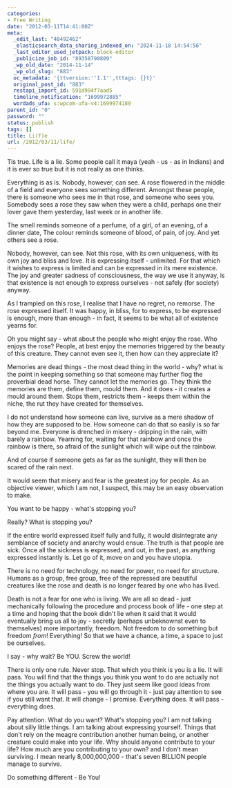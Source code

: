 ```yaml
---
categories:
- Free Writing
date: "2012-03-11T14:41:00Z"
meta:
  _edit_last: "48492462"
  _elasticsearch_data_sharing_indexed_on: "2024-11-18 14:54:56"
  _last_editor_used_jetpack: block-editor
  _publicize_job_id: "89358790809"
  _wp_old_date: "2014-11-14"
  _wp_old_slug: "883"
  oc_metadata: '{ttversion:''1.1'',tttags: {}t}'
  original_post_id: "883"
  restapi_import_id: 591d994f7aad5
  timeline_notification: "1699972885"
  wordads_ufa: s:wpcom-ufa-v4:1699974189
parent_id: "0"
password: ""
status: publish
tags: []
title: Li(f)e
url: /2012/03/11/life/
---
```


Tis true. Life is a lie. Some people call it maya (yeah - us - as in Indians)
and it is ever so true but it is not really as one thinks.

Everything is as is. Nobody, however, can see. A rose flowered in the middle of
a field and everyone sees something different. Amongst these people, there is
someone who sees me in that rose, and someone who sees you. Somebody sees a rose
they saw when they were a child, perhaps one their lover gave them yesterday,
last week or in another life.

The smell reminds someone of a perfume, of a girl, of an evening, of a dinner
date, The colour reminds someone of blood, of pain, of joy. And yet others see a
rose.

Nobody, however, can see. Not this rose, with its own uniqueness, with its own
joy and bliss and love. It is expressing itself - unlimited. For that which it
wishes to express is limited and can be expressed in its mere existence. The joy
and greater sadness of consciousness, the way we use it anyway, is that
existence is not enough to express ourselves - not safely (for society) anyway.

As I trampled on this rose, I realise that I have no regret, no remorse. The
rose expressed itself. It was happy, in bliss, for to express, to be expressed
is enough, more than enough - in fact, it seems to be what all of existence
yearns for.

<!--more-->

Oh you might say - what about the people who might enjoy the rose. Who enjoys
the rose? People, at best enjoy the memories triggered by the beauty of this
creature. They cannot even see it, then how can they appreciate it?

Memories are dead things - the most dead thing in the world - why? what is the
point in keeping something so that someone may further flog the proverbial dead
horse. They cannot let the memories go. They think the memories are them, define
them, mould them. And it does - it creates a mould around them. Stops them,
restricts them - keeps them within the niche, the rut they have created for
themselves.

I do not understand how someone can live, survive as a mere shadow of how they
are supposed to be. How someone can do that so easily is so far beyond me.
Everyone is drenched in misery - dripping in the rain, with barely a rainbow.
Yearning for, waiting for that rainbow and once the rainbow is there, so afraid
of the sunlight which will wipe out the rainbow.

And of course if someone gets as far as the sunlight, they will then be scared
of the rain next.

It would seem that misery and fear is the greatest joy for people. As an
objective viewer, which I am not, I suspect, this may be an easy observation to
make.

You want to be happy - what's stopping you?

Really? What is stopping you?

If the entire world expressed itself fully and fully, it would disintegrate any
semblance of society and anarchy would ensue. The truth is that people are sick.
Once all the sickness is expressed, and out, in the past, as anything expressed
instantly is. Let go of it, move on and you have utopia.

There is no need for technology, no need for power, no need for structure.
Humans as a group, free group, free of the repressed are beautiful creatures
like the rose and death is no longer feared by one who has lived.

Death is not a fear for one who is living. We are all so dead - just
mechanically following the procedure and process book of life - one step at a
time and hoping that the book didn't lie when it said that it would eventually
bring us all to joy - secretly (perhaps unbeknownst even to themselves) more
importantly, freedom. Not freedom _to_ do something but freedom _from_!
Everything! So that we have a chance, a time, a space to just be ourselves.

I say - why wait? Be YOU. Screw the world!

There is only one rule. Never stop. That which you think is you is a lie. It
will pass. You will find that the things you think you want to do are actually
not the things you actually want to do. They just seem like good ideas from
where you are. It will pass - you will go through it - just pay attention to see
if you still want that. It will change - I promise. Everything does. It will
pass - everything does.

Pay attention. What do you want? What's stopping you? I am not talking about
silly little things. I am talking about expressing yourself. Things that don't
rely on the meagre contribution another human being, or another creature could
make into your life. Why should anyone contribute to your life? How much are you
contributing to your own? and I don't mean surviving. I mean nearly
8,000,000,000 - that's seven BILLION people manage to survive.

Do something different - Be You!
